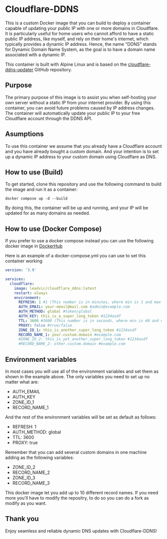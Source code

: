 # Cloudflare-DDNS
This is a custom Docker image that you can build to deploy a container capable of updating your public IP with one or more domains in Cloudflare. It is particularly useful for home users who cannot afford to have a static public IP address, like myself, and rely on their home's internet, which typically provides a dynamic IP address. Hence, the name "DDNS" stands for Dynamic Domain Name System, as the goal is to have a domain name associated with a dynamic IP.

This container is built with Alpine Linux and is based on the [cloudflare-ddns-updater](https://github.com/K0p1-Git/cloudflare-ddns-updater) GitHub repository.

## Purpose

The primary purpose of this image is to assist you when self-hosting your own server without a static IP from your internet provider. By using this container, you can avoid future problems caused by IP address changes. The container will automatically update your public IP to your free Cloudflare account through the DDNS API.

## Asumptions

To use this container we assume that you already have a Cloudflare account and you have already bought a custom domain. And your intention is to set up a dynamic IP address to your custom domain using Cloudflare as DNS.

## How to use (Build)

To get started, clone this repository and use the following command to build the image and run it as a container:
```shell
docker compose up -d --build
```
By doing this, the container will be up and running, and your IP will be updated for as many domains as needed.

## How to use (Docker Compose)

If you prefer to use a docker compose instead you can use the following docker image in [DockerHub](https://hub.docker.com/r/leadvic/cloudflare_ddns)

Here is an example of a docker-compose.yml you can use to set this container working
```yaml
version: '3.9'

services:
  cloudflare:
    image: leadvic/cloudflare_ddns:latest
    restart: always
    environment:
      REFRESH: 1 #1 (This number is in minutes, where min is 1 and max is 60)
      AUTH_EMAIL: your-email@mail.com #admin@example.com
      AUTH_METHOD: global #token/global
      AUTH_KEY: this_is_a_super_long_token #1234asdf
      TTL: 3600 #3600 (This number is in seconds, where min is 60 and max is 86400)
      PROXY: false #true/false
      ZONE_ID_1: this_is_another_super_long_token #1234asdf
      RECORD_NAME_1: your.custom.domain #example.com
      #ZONE_ID_2: this_is_yet_another_super_long_token #1234asdf
      #RECORD_NAME_2: other.custom.domain #example.com
```

## Environment variables

In most cases you will use all of the environment variables and set them as shown in the example above. The only variables you need to set up no matter what are:
- AUTH_EMAIL
- AUTH_KEY
- ZONE_ID_1
- RECORD_NAME_1

And the rest of the environment variables will be set as default as follows:
- REFRESH: 1
- AUTH_METHOD: global
- TTL: 3600
- PROXY: true

Remember that you can add several custom domains in one machine adding as the following variables:
- ZONE_ID_2
- RECORD_NAME_2
- ZONE_ID_3
- RECORD_NAME_3

This docker image let you add up to 10 different record names. If you need more you'll have to modify the repositry, to do so you can do a fork as modify as you want.

## Thank you

Enjoy seamless and reliable dynamic DNS updates with Cloudflare-DDNS!
